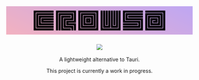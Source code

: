 <h1 align="center">
  <img src="assets/Crowsa/Splash.svg">
</h1>
  <p align="center">
    <a href="https://www.rust-lang.org" target="_blank"><img src="https://img.shields.io/badge/made%20in%20rust-000?style=for-the-badge&logo=rust&logoColor=white"/></a>
  </p>
<p align="center">A lightweight alternative to Tauri.</p>
<p align="center">This project is currently a work in progress.</p>
